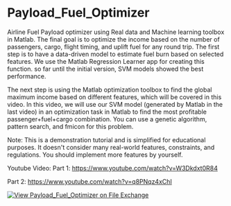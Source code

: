# Payload_Fuel_Optimizer
Airline Fuel Payload optimizer using Real data and Machine learning toolbox in Matlab.
The final goal is to optimize the income based on the number of passengers, cargo, flight timing, and uplift fuel for any round trip.
The first step is to have a data-driven model to estimate fuel burn based on selected features.
We use the Matlab Regression Learner app for creating this function. so far until the initial version, SVM models showed the best performance.


The next step is using the Matlab optimization toolbox to find the global maximum income based on different features, which will be covered in this video.
In this video, we will use our SVM model (generated by Matlab in the last video) in an optimization task in Matlab to find the most profitable passenger+fuel+cargo combination. You can use a genetic algorithm, pattern search, and fmicon for this problem.

Note: This is a demonstration tutorial and is simplified for educational purposes. It doesn't consider many real-world features, constraints, and regulations. You should implement more features by yourself.
 
 
 
Youtube Video:
Part 1:
https://www.youtube.com/watch?v=W3Dkdxt0R84

Part 2:
https://www.youtube.com/watch?v=q8PNqz4xChI


[![View Payload_Fuel_Optimizer on File Exchange](https://www.mathworks.com/matlabcentral/images/matlab-file-exchange.svg)](https://www.mathworks.com/matlabcentral/fileexchange/123240-payload_fuel_optimizer)
